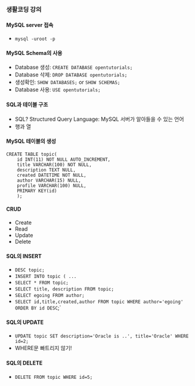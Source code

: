 ### 생활코딩 강의

#### MySQL server 접속 
- `mysql -uroot -p`

#### MySQL Schema의 사용
- Database 생성: `CREATE DATABASE opentutorials;`
- Database 삭제: `DROP DATABASE opentutorials;`
- 생성확인: `SHOW DATABASES;` or `SHOW SCHEMAS;`
- Database 사용: `USE opentutorials;`

#### SQL과 테이블 구조 
- SQL? Structured Query Language: MySQL 서버가 알아들을 수 있는 언어
- 행과 열

#### MySQL 테이블의 생성
````mysql
CREATE TABLE topic(
	id INT(11) NOT NULL AUTO_INCREMENT,
	title VARCHAR(100) NOT NULL,
	description TEXT NULL,
	created DATETIME NOT NULL,
	author VARCHAR(15) NULL,
	profile VARCHAR(100) NULL,
	PRIMARY KEY(id)
	);
````

#### CRUD
- Create
- Read
- Update
- Delete

#### SQL의 INSERT
- `DESC topic;`
- `INSERT INTO topic ( ...`
- `SELECT * FROM topic;`
- `SELECT title, description FROM topic;`
- `SELECT egoing FROM author;`
- `SELECT id,title,created,author FROM topic WHERE author='egoing' ORDER BY id DESC`;`

#### SQL의 UPDATE
- `UPDATE topic SET description='Oracle is ..', title='Oracle' WHERE id=2;`
- WHERE문 빠트리지 않기!

#### SQL의 DELETE
- `DELETE FROM topic WHERE id=5;`

